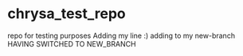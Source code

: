 # chrysa_test_repo
repo for testing purposes
Adding my line :)
adding to my new-branch HAVING SWITCHED TO NEW_BRANCH